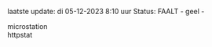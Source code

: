 laatste update: 
di 05-12-2023  8:10   uur 
Status: FAALT - geel - 
<div class="service Y">microstation</div><div class="service Y">httpstat</div>